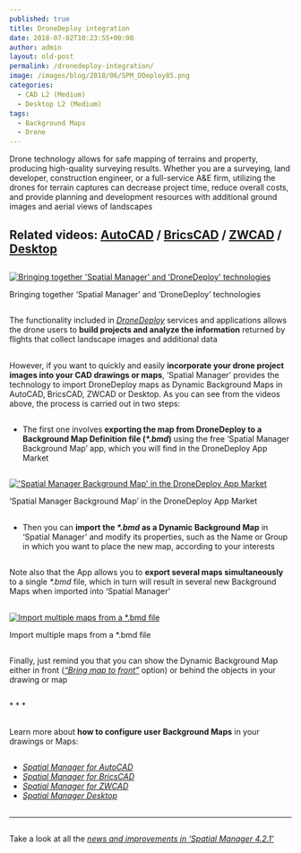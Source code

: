 ```yaml
---
published: true
title: DroneDeploy integration
date: 2018-07-02T10:23:55+00:00
author: admin
layout: old-post
permalink: /dronedeploy-integration/
image: /images/blog/2018/06/SPM_DDeploy85.png
categories:
  - CAD L2 (Medium)
  - Desktop L2 (Medium)
tags:
  - Background Maps
  - Drone
---
```

<p>
  Drone technology allows for safe mapping of terrains and property, producing high-quality surveying results. Whether you are a surveying, land developer, construction engineer, or a full-service A&E firm, utilizing the drones for terrain captures can decrease project time, reduce overall costs, and provide planning and development resources with additional ground images and aerial views of landscapes
</p>

<p>
  <!--more-->
</p>

<h2>
  Related videos: <a href="https://youtu.be/ijNKzdyChx0?rel=0" target="_blank" rel="nofollow"><span><span>AutoCAD</span></span></a> / <a href="https://youtu.be/UcXFtTWDGK8?rel=0" target="_blank" rel="nofollow"><span><span>BricsCAD</span></span></a> / <a href="https://youtu.be/nW8kkOOLR6k?rel=0" target="_blank" rel="nofollow"><span><span>ZWCAD</span></span></a> <span>/</span> <a href="https://youtu.be/CAayAPTijWA?rel=0" target="_blank" rel="nofollow"><span>Desktop</span></a>
</h2>

<h2>
</h2>

<div>
  <a href="/images/blog/2018/06/AC_SPM_DD.png" target="_blank" rel="nofollow"><img src="/images/blog/2018/06/AC_SPM_DD-1024x534.png" alt="Bringing together 'Spatial Manager' and 'DroneDeploy' technologies" width="625" height="326" srcset="/images/blog/2018/06/AC_SPM_DD-1024x534.png 1024w, /images/blog/2018/06/AC_SPM_DD-300x157.png 300w, /images/blog/2018/06/AC_SPM_DD-768x401.png 768w, /images/blog/2018/06/AC_SPM_DD-624x326.png 624w, /images/blog/2018/06/AC_SPM_DD.png 1280w" sizes="(max-width: 625px) 100vw, 625px" /></a>
  
  <p>
    Bringing together &#8216;Spatial Manager&#8217; and &#8216;DroneDeploy&#8217; technologies
  </p>
</div>

<h2>
</h2>

<p>
  The functionality included in <a href="https://www.dronedeploy.com/" target="_blank" rel="nofollow"><span><em><span>DroneDeploy</span></em></span></a> services and applications allows the drone users to <strong>build projects and analyze the information</strong> returned by flights that collect landscape images and additional data
</p>

<h2>
</h2>

<p>
  However, if you want to quickly and easily <strong>incorporate your drone project images into your CAD drawings or maps</strong>, &#8216;Spatial Manager&#8217; provides the technology to import DroneDeploy maps as Dynamic Background Maps in AutoCAD, BricsCAD, ZWCAD or Desktop. As you can see from the videos above, the process is carried out in two steps:
</p>

<h2>
</h2>

<ul>
  <li>
    The first one involves <strong>exporting the map from DroneDeploy to a Background Map Definition file (<em>*.bmd</em>)</strong> using the free &#8216;Spatial Manager Background Map&#8217; app, which you will find in the DroneDeploy App Market
  </li>
</ul>

<h2>
</h2>

<div>
  <a href="/images/blog/2018/06/SPM_DroneDeployApp.png" target="_blank" rel="nofollow"><img src="/images/blog/2018/06/SPM_DroneDeployApp-1024x413.png" alt="'Spatial Manager Background Map' in the DroneDeploy App Market" width="625" height="252" srcset="/images/blog/2018/06/SPM_DroneDeployApp-1024x413.png 1024w, /images/blog/2018/06/SPM_DroneDeployApp-300x121.png 300w, /images/blog/2018/06/SPM_DroneDeployApp-768x310.png 768w, /images/blog/2018/06/SPM_DroneDeployApp-624x252.png 624w, /images/blog/2018/06/SPM_DroneDeployApp.png 1198w" sizes="(max-width: 625px) 100vw, 625px" /></a>
  
  <p>
    &#8216;Spatial Manager Background Map&#8217; in the DroneDeploy App Market
  </p>
</div>

<h2>
</h2>

<ul>
  <li>
    Then you can <strong>import the <em>*.bmd</em> as a Dynamic Background Map</strong> in &#8216;Spatial Manager&#8217; and modify its properties, such as the Name or Group in which you want to place the new map, according to your interests
  </li>
</ul>

<h2>
</h2>

<p>
  Note also that the App allows you to <strong>export several maps simultaneously</strong> to a single <em>*.bmd</em> file, which in turn will result in several new Background Maps when imported into &#8216;Spatial Manager&#8217;
</p>

<h2>
</h2>

<div>
  <a href="/images/blog/2018/06/SPM_DD_ImportAll.png" target="_blank" rel="nofollow"><img src="/images/blog/2018/06/SPM_DD_ImportAll.png" alt="Import multiple maps from a *.bmd file" width="710" height="466" srcset="/images/blog/2018/06/SPM_DD_ImportAll.png 710w, /images/blog/2018/06/SPM_DD_ImportAll-300x197.png 300w, /images/blog/2018/06/SPM_DD_ImportAll-624x410.png 624w" sizes="(max-width: 710px) 100vw, 710px" /></a>
  
  <p>
    Import multiple maps from a *.bmd file
  </p>
</div>

<h2></h2>
Finally, just remind you that you can show the Dynamic Background Map either in front (<a href="/bring-background-maps-to-front/" target="_blank" rel="nofollow"><span><em>&#8220;Bring map to front&#8221;</em></span></a> option) or behind the objects in your drawing or map

<h2></h2>
* * *

<h2>
</h2>

<p>
  Learn more about <b>how to configure user Background Maps</b> in your drawings or Maps:
</p>

<h2>
</h2>

<ul>
  <li>
    <em><span><a href="http://wiki.spatialmanager.com/index.php/Spatial_Manager%E2%84%A2_for_AutoCAD_-_FAQs:_Background_Maps_(%22Standard%22_and_%22Professional%22_editions_only)#Can_I_configure_my_own_Web_Map_Services.3F" target="_blank" rel="nofollow">Spatial Manager for AutoCAD</a></span></em>
  </li>
  <li>
    <em><span><a href="http://wiki.spatialmanager.com/index.php/Spatial_Manager%E2%84%A2_for_BricsCAD_-_FAQs:_Background_Maps_(%22Standard%22_and_%22Professional%22_editions_only)#Can_I_configure_my_own_Web_Map_Services.3F" target="_blank" rel="nofollow">Spatial Manager for BricsCAD</a></span></em>
  </li>
  <li>
    <em><span><a href="http://wiki.spatialmanager.com/index.php/Spatial_Manager%E2%84%A2_for_ZWCAD_-_FAQs:_Background_Maps_(%22Standard%22_and_%22Professional%22_editions_only)#Can_I_configure_my_own_Web_Map_Services.3F" target="_blank" rel="nofollow">Spatial Manager for ZWCAD</a></span></em>
  </li>
  <li>
    <em><a href="http://wiki.spatialmanager.com/index.php/Spatial_Manager_Desktop%E2%84%A2_-_FAQs:_Background_Maps#Can_I_configure_my_own_Web_Map_Services.3F" target="_blank" rel="nofollow">Spatial Manager Desktop</a></em>
  </li>
</ul>

<h2>
</h2>

<h2>
</h2>

<h2>
</h2>

* * *

<h2>
</h2>

<p>
  Take a look at all the <span><em><a href="/summer-release-spatial-manager-4-2-1/" target="_blank" rel="nofollow"><span>news and improvements in &#8216;Spatial Manager 4.2.1&#8217;</span></a></em></span>
</p>